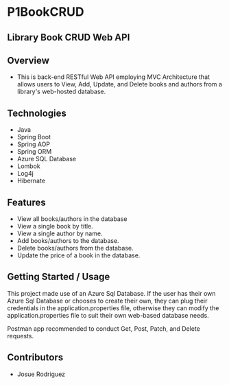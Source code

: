 # P1BookCRUD
## Library Book CRUD Web API

## Overview
- This is back-end RESTful Web API employing MVC Architecture that allows users to View, Add,
Update, and Delete books and authors from a library's web-hosted database.

## Technologies
- Java
- Spring Boot
- Spring AOP
- Spring ORM
- Azure SQL Database
- Lombok
- Log4j
- Hibernate

## Features
- View all books/authors in the database
- View a single book by title.
- View a single author by name.
- Add books/authors to the database.
- Delete books/authors from the database.
- Update the price of a book in the database.

## Getting Started / Usage
This project made use of an Azure Sql Database. If the user has their own Azure Sql Database
or chooses to create their own, they can plug their credentials in the application.properties file,
otherwise they can modify the application.properties file to suit their own web-based database needs.

Postman app recommended to conduct Get, Post, Patch, and Delete requests.


## Contributors
- Josue Rodriguez
